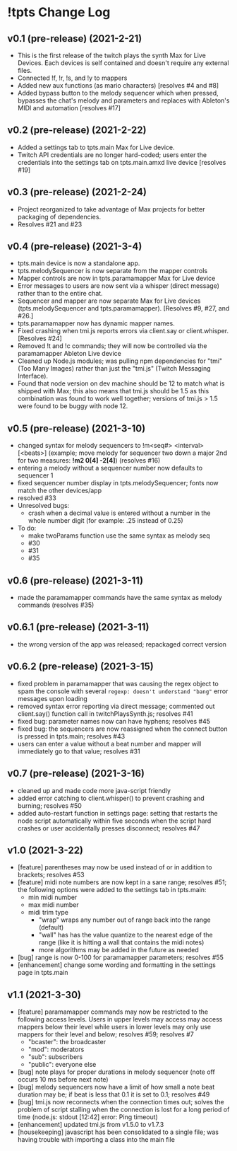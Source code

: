 # !tpts Change Log

## v0.1 (pre-release) (2021-2-21)
- This is the first release of the twitch plays the synth Max for Live Devices. Each devices is self contained and doesn't require any external files.
- Connected !f, !r, !s, and !y to mappers
- Added new aux functions (as mario characters) [resolves #4 and #8]
- Added bypass button to the melody sequencer which when pressed, bypasses the chat's melody and parameters and replaces with Ableton's MIDI and automation [resolves #17]

## v0.2 (pre-release) (2021-2-22)
- Added a settings tab to tpts.main Max for Live device.
- Twitch API credentials are no longer hard-coded; users enter the credentials into the settings tab on tpts.main.amxd live device [resolves #19]

## v0.3 (pre-release) (2021-2-24)
- Project reorganized to take advantage of Max projects for better packaging of dependencies.
- Resolves #21 and #23

## v0.4 (pre-release) (2021-3-4)
- tpts.main device is now a standalone app.
- tpts.melodySequencer is now separate from the mapper controls
- Mapper controls are now in tpts.paramamapper Max for Live device
- Error messages to users are now sent via a whisper (direct message) rather than to the entire chat.
- Sequencer and mapper are now separate Max for Live devices (tpts.melodySequencer and tpts.paramamapper). [Resolves #9, #27, and #26.]
- tpts.paramamapper now has dynamic mapper names.
- Fixed crashing when tmi.js reports errors via client.say or client.whisper. [Resolves #24]
- Removed !t and !c commands; they will now be controlled via the paramamapper Ableton Live device
- Cleaned up Node.js modules; was pulling npm dependencies for "tmi" (Too Many Images) rather than just the "tmi.js" (Twitch Messaging Interface).
- Found that node version on dev machine should be 12 to match what is shipped with Max; this also means that tmi.js should be 1.5 as this combination was found to work well together; versions of tmi.js > 1.5 were found to be buggy with node 12.

## v0.5 (pre-release) (2021-3-10)
- changed syntax for melody sequencers to !m\<seq\#\> \<interval\>\[\<beats\>\] (example; move melody for sequencer two down a major 2nd for two measures: **!m2 0\[4\] -2\[4\]**) (resolves #16)
- entering a melody without a sequencer number now defaults to sequencer 1
- fixed sequencer number display in tpts.melodySequencer; fonts now match the other devices/app
- resolved #33
- Unresolved bugs: 
    - crash when a decimal value is entered without a number in the whole number digit (for example: .25 instead of 0.25)
- To do:
    - make twoParams function use the same syntax as melody seq
    - #30
    - #31
    - #35

## v0.6 (pre-release) (2021-3-11)
- made the paramamapper commands have the same syntax as melody commands (resolves #35)

## v0.6.1 (pre-release) (2021-3-11)
- the wrong version of the app was released; repackaged correct version

## v0.6.2 (pre-release) (2021-3-15)
- fixed problem in paramamapper that was causing the regex object to spam the console with several `regexp: doesn't understand "bang"` error messages upon loading
- removed syntax error reporting via direct message; commented out client.say() function call in twitchPlaysSynth.js; resolves #41
- fixed bug: parameter names now can have hyphens; resolves #45
- fixed bug: the sequencers are now reassigned when the connect button is pressed in tpts.main; resolves #43
- users can enter a value without a beat number and mapper will immediately go to that value; resolves #31

## v0.7 (pre-release) (2021-3-16)
- cleaned up and made code more java-script friendly
- added error catching to client.whisper() to prevent crashing and burning; resolves #50
- added auto-restart function in settings page: setting that restarts the node script automatically within five seconds when the script hard crashes or user accidentally presses disconnect; resolves #47

## v1.0 (2021-3-22)
- [feature] parentheses may now be used instead of or in addition to brackets; resolves #53
- [feature] midi note numbers are now kept in a sane range; resolves #51; 
    the following options were added to the settings tab in tpts.main:
    - min midi number
    - max midi number
    - midi trim type
        - "wrap" wraps any number out of range back into the range (default)
        - "wall" has has the value quantize to the nearest edge of the range (like it is hitting a wall that contains the midi notes)
        - more algorithms may be added in the future as needed
- [bug] range is now 0-100 for paramamapper parameters; resolves #55
- [enhancement] change some wording and formatting in the settings page in tpts.main 

## v1.1 (2021-3-30)
- [feature] paramamapper commands may now be restricted to the following access levels. Users in upper levels may access may access mappers below their level while users in lower levels may only use mappers for their level and below; resolves #59; resolves #7
    - "bcaster": the broadcaster
    - "mod": moderators
    - "sub": subscribers
    - "public": everyone else
- [bug] note plays for proper durations in melody sequencer (note off occurs 10 ms before next note)
- [bug] melody sequencers now have a limit of how small a note beat duration may be; if beat is less that 0.1 it is set to 0.1; resolves #49
- [bug] tmi.js now reconnects when the connection times out; solves the problem of script stalling when the connection is lost for a long period of time (node.js: stdout [12:42] error: Ping timeout)
- [enhancement] updated tmi.js from v1.5.0 to v1.7.3
- [housekeeping] javascript has been consolidated to a single file; was having trouble with importing a class into the main file